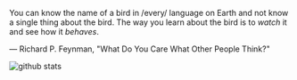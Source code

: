 
You can know the name of a bird in /every/ language on Earth and not know a single thing about the bird. The way you learn about the bird is to *watch* it and see how it *behaves*.

― Richard P. Feynman, "What Do You Care What Other People Think?"

![github stats](https://github-readme-stats.vercel.app/api?username=winterNan&theme=blue-green&show_icons=true&hide_border=true)

<!--
**winterNan/winterNan** is a ✨ _special_ ✨ repository because its `README.md` (this file) appears on your GitHub profile.

Here are some ideas to get you started:

- 🔭 I’m currently working on ...
- 🌱 I’m currently learning ...
- 👯 I’m looking to collaborate on ...
- 🤔 I’m looking for help with ...
- 💬 Ask me about ...
- 📫 How to reach me: ...
- 😄 Pronouns: ...
- ⚡ Fun fact: ...
-->
